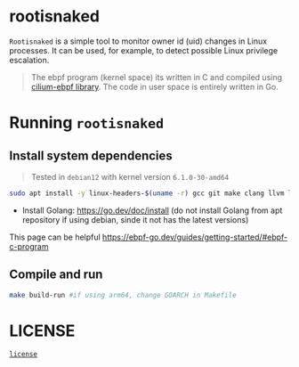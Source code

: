 # rootisnaked

`Rootisnaked` is a simple tool to monitor owner id (uid) changes in Linux processes. It can be used, for example, to detect possible Linux privilege escalation.

> The ebpf program (kernel space) its written in C and compiled using [cilium-ebpf library](https://github.com/cilium/ebpf). The code in user space is entirely written in Go.

# Running `rootisnaked`

## Install system dependencies

> Tested in `debian12` with kernel version `6.1.0-30-amd64`

```bash
sudo apt install -y linux-headers-$(uname -r) gcc git make clang llvm libbpf-dev libbpf-tools bpftool bpftrace
```

* Install Golang: https://go.dev/doc/install (do not install Golang from apt repository if using debian, sinde it not has the latest versions)

This page can be helpful https://ebpf-go.dev/guides/getting-started/#ebpf-c-program

## Compile and run

```bash
make build-run #if using arm64, change GOARCH in Makefile
```

# LICENSE

[`license`](./LICENSE)